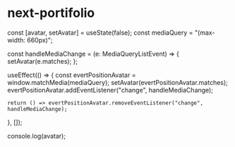 # next-portifolio


const [avatar, setAvatar] = useState<boolean>(false);
  const mediaQuery = "(max-width: 660px)";
  
  const handleMediaChange = (e: MediaQueryListEvent) => {
    setAvatar(e.matches);
  };
  
  useEffect(() => {
    const evertPositionAvatar = window.matchMedia(mediaQuery);
    setAvatar(evertPositionAvatar.matches);
    evertPositionAvatar.addEventListener("change", handleMediaChange);
  
    return () => evertPositionAvatar.removeEventListener("change", handleMediaChange);
  }, []);
  
  console.log(avatar);